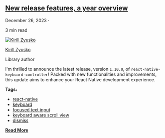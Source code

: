 ## [New release features, a year overview](/react-native-keyboard-controller/blog/release-1-10.md)

December 26, 2023 ·

<!-- -->

3 min read

[![Kirill Zyusko](https://github.com/kirillzyusko.png)](https://github.com/kirillzyusko)

[Kirill Zyusko](https://github.com/kirillzyusko)

Library author

I'm thrilled to announce the latest release, version `1.10.0`, of `react-native-keyboard-controller`! Packed with new functionalities and improvements, this update aims to enhance your React Native development experience.

<!-- -->

**Tags:**

* [react-native](/react-native-keyboard-controller/blog/tags/react-native.md)
* [keyboard](/react-native-keyboard-controller/blog/tags/keyboard.md)
* [focused text input](/react-native-keyboard-controller/blog/tags/focused-text-input.md)
* [keyboard aware scroll view](/react-native-keyboard-controller/blog/tags/keyboard-aware-scroll-view.md)
* [dismiss](/react-native-keyboard-controller/blog/tags/dismiss.md)

[**Read More**](/react-native-keyboard-controller/blog/release-1-10.md)
